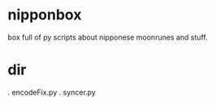 nipponbox
=========

box full of py scripts about nipponese moonrunes and stuff.

dir
===
. encodeFix.py
. syncer.py

